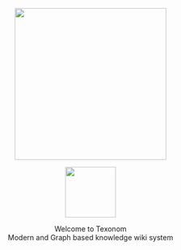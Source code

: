 <p align="center">
<img src="https://github.com/texonom/.github/assets/27716524/7bab3f66-c715-4d57-a8da-d4588ada6078" style="width: 300px">
</img>
</p>

<p align="center">
  <a href="https://join.slack.com/t/texonom/shared_invite/zt-1v3c1k71e-LGXxamJ2Nbt8jM5AbX8cNg" >
<img src="https://user-images.githubusercontent.com/27716524/153995097-fb2b2aae-fc27-4846-b37c-17bdd6586a8a.png" style="height: 100px">
</img>
    </a>
</p>

<p align="center">
Welcome to Texonom
  <br/>
Modern and Graph based knowledge wiki system
</p>
